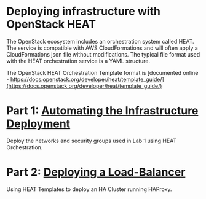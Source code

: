 Deploying infrastructure with OpenStack HEAT
============================================

The OpenStack ecosystem includes an orchestration system called HEAT. The service is compatible with AWS CloudFormations and will often apply a CloudFormations json file without modifications. The typical file format used with the HEAT orchestration service is a YAML structure.

The OpenStack HEAT Orchestration Template format is [documented online - https://docs.openstack.org/developer/heat/template_guide/](https://docs.openstack.org/developer/heat/template_guide/)

# Part 1: [Automating the Infrastructure Deployment](Deploy_Infrastructure.md)

Deploy the networks and security groups used in Lab 1 using HEAT Orchestration.

# Part 2: [Deploying a Load-Balancer](Deploy_LoadBalancer.md)

Using HEAT Templates to deploy an HA Cluster running HAProxy.


